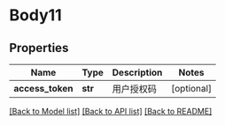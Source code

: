 # Body11

## Properties
Name | Type | Description | Notes
------------ | ------------- | ------------- | -------------
**access_token** | **str** | 用户授权码 | [optional] 

[[Back to Model list]](../README.md#documentation-for-models) [[Back to API list]](../README.md#documentation-for-api-endpoints) [[Back to README]](../README.md)

